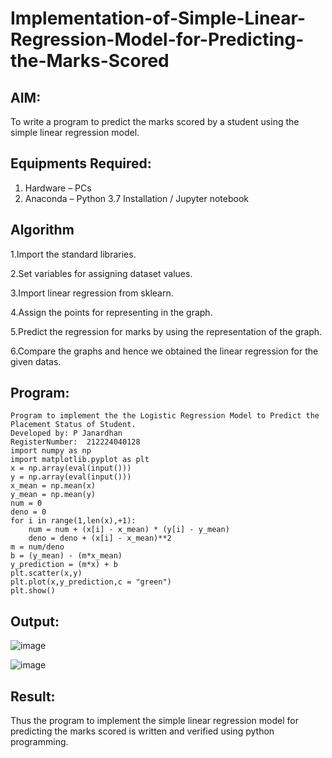 # Implementation-of-Simple-Linear-Regression-Model-for-Predicting-the-Marks-Scored

## AIM:
To write a program to predict the marks scored by a student using the simple linear regression model.

## Equipments Required:
1. Hardware – PCs
2. Anaconda – Python 3.7 Installation / Jupyter notebook

## Algorithm
1.Import the standard libraries.

2.Set variables for assigning dataset values.

3.Import linear regression from sklearn.

4.Assign the points for representing in the graph.

5.Predict the regression for marks by using the representation of the graph.

6.Compare the graphs and hence we obtained the linear regression for the given datas.

## Program:
```
Program to implement the the Logistic Regression Model to Predict the Placement Status of Student.
Developed by: P Janardhan
RegisterNumber:  212224040128
import numpy as np
import matplotlib.pyplot as plt
x = np.array(eval(input()))
y = np.array(eval(input()))
x_mean = np.mean(x)
y_mean = np.mean(y)
num = 0
deno = 0
for i in range(1,len(x),+1):
    num = num + (x[i] - x_mean) * (y[i] - y_mean)
    deno = deno + (x[i] - x_mean)**2
m = num/deno
b = (y_mean) - (m*x_mean)
y_prediction = (m*x) + b
plt.scatter(x,y)
plt.plot(x,y_prediction,c = "green")
plt.show()
```

## Output:
![image](https://github.com/user-attachments/assets/850a3189-ca44-4274-b249-9b282dd0fee2)

![image](https://github.com/user-attachments/assets/286f4de3-d2a1-40f8-b465-732ac316291b)



## Result:
Thus the program to implement the simple linear regression model for predicting the marks scored is written and verified using python programming.

